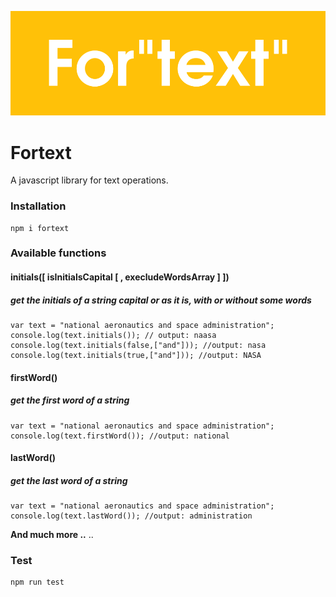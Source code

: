 <p align="center">
  <img src="./logo-rectangle.png" alt="A javascript library for text operations."/>
</p>

# Fortext

A javascript library for text operations.

### Installation
```
npm i fortext
```
### Available functions

#### initials([ isInitialsCapital [ , execludeWordsArray ] ])
##### get the initials of a string capital or as it is, with or without some words

    var text = "national aeronautics and space administration";
    console.log(text.initials()); // output: naasa
    console.log(text.initials(false,["and"])); //output: nasa
    console.log(text.initials(true,["and"])); //output: NASA

#### firstWord()
##### get the first word of a string

    var text = "national aeronautics and space administration";
    console.log(text.firstWord()); //output: national

#### lastWord()
##### get the last word of a string

    var text = "national aeronautics and space administration";
    console.log(text.lastWord()); //output: administration

**And much more ..** ..  
  
    
### Test
```
npm run test
```